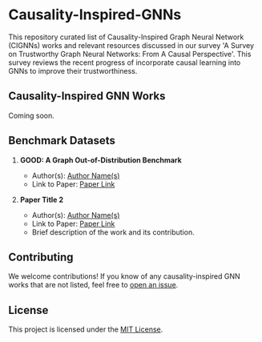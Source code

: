 # Causality-Inspired-GNNs

This repository curated list of Causality-Inspired Graph Neural Network (CIGNNs) works and relevant resources discussed in our survey 'A Survey on Trustworthy Graph Neural Networks: From A Causal Perspective'. This survey reviews the recent progress of incorporate causal learning into GNNs to improve their trustworthiness. 

## Causality-Inspired GNN Works

Coming soon.

<!-- Repeat the above format for each relevant work -->

## Benchmark Datasets

1. **GOOD: A Graph Out-of-Distribution Benchmark**
   - Author(s): [Author Name(s)](link-to-author-profile)
   - Link to Paper: [Paper Link](link-to-paper)

2. **Paper Title 2**
   - Author(s): [Author Name(s)](link-to-author-profile)
   - Link to Paper: [Paper Link](link-to-paper)
   - Brief description of the work and its contribution.


## Contributing

We welcome contributions! If you know of any causality-inspired GNN works that are not listed, feel free to [open an issue](link-to-issues).

## License

This project is licensed under the [MIT License](link-to-license).
